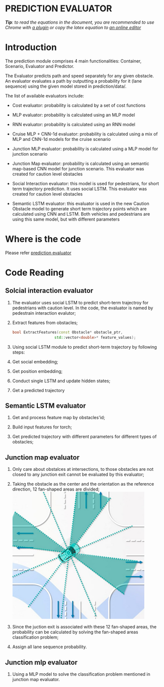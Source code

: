 # PREDICTION EVALUATOR

_**Tip**: to read the equations in the document, you are recommended to use Chrome with [a plugin](https://chrome.google.com/webstore/detail/tex-all-the-things/cbimabofgmfdkicghcadidpemeenbffn) or copy the latex equation to [an online editor](http://www.hostmath.com/)_

# Introduction

The prediction module comprises 4 main functionalities: Container, Scenario, Evaluator and Predictor. 

The Evaluator predicts path and speed separately for any given obstacle. An evaluator evaluates a path by outputting a probability for it (lane sequence) using the given model stored in prediction/data/.

The list of available evaluators include:

- Cost evaluator: probability is calculated by a set of cost functions

- MLP evaluator: probability is calculated using an MLP model

- RNN evaluator: probability is calculated using an RNN model

- Cruise MLP + CNN-1d evaluator: probability is calculated using a mix of MLP and CNN-1d models for the cruise scenario

- Junction MLP evaluator: probability is calculated using a MLP model for junction scenario

- Junction Map evaluator: probability is calculated using an semantic map-based CNN model for junction scenario. This evaluator was created for caution level obstacles

- Social Interaction evaluator: this model is used for pedestrians, for short term trajectory prediction. It uses social LSTM. This evaluator was created for caution level obstacles

- Semantic LSTM evaluator: this evaluator is used in the new Caution Obstacle model to generate short term trajectory points which are calculated using CNN and LSTM. Both vehicles and pedestrians are using this same model, but with different parameters


# Where is the code

Please refer [prediction evaluator](https://github.com/ApolloAuto/apollo/modules/prediction/evaluator)

# Code Reading

## Solcial interaction evaluator
1. The evaluator uses social LSTM to predict short-term trajectroy for pedestrians with caution level. In the code, the evaluator is named by pedestrain interaction evalutor;

2. Extract features from obstacles;

    ```cpp 
    bool ExtractFeatures(const Obstacle* obstacle_ptr,
                       std::vector<double>* feature_values);
    ```

3. Using social LSTM module to predict short-term trajectory by following steps:
  1. Get social embedding;

  2. Get position embedding;
  
  3. Conduct single LSTM and update hidden states;
  
  4. Get a predicted trajectory

## Semantic LSTM evaluator
1. Get and process feature map by obstacles'id;

2. Build input features for torch;

3. Get predicted trajectory with different parameters for different types of obstacles;

## Junction map evaluator
1. Only care about obstalces at intersections, to those obstacles are not closed to any junction exit cannot be evaluated by this evaluator; 

2. Taking the obstacle as the center and the orientation as the reference direction, 12 fan-shaped areas are divided;
  ![Diagram](images/prediction_evaluator_fig_1.png)

3. Since the juction exit is associated with these 12 fan-shaped areas, the probability can be calculated by solving the fan-shaped areas classification problem;

4. Assign all lane sequence probability.

## Junction mlp evaluator
1. Using a MLP model to solve the classification problem mentioned in junction map evaluator.

